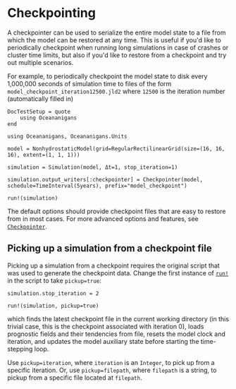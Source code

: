 # Checkpointing

A checkpointer can be used to serialize the entire model state to a file from which the model can be restored at any
time. This is useful if you'd like to periodically checkpoint when running long simulations in case of crashes or
cluster time limits, but also if you'd like to restore from a checkpoint and try out multiple scenarios.

For example, to periodically checkpoint the model state to disk every 1,000,000 seconds of simulation time to files of
the form `model_checkpoint_iteration12500.jld2` where `12500` is the iteration number (automatically filled in)

```@meta
DocTestSetup = quote
    using Oceananigans
end
```

```@repl checkpointing
using Oceananigans, Oceananigans.Units

model = NonhydrostaticModel(grid=RegularRectilinearGrid(size=(16, 16, 16), extent=(1, 1, 1)))

simulation = Simulation(model, Δt=1, stop_iteration=1)

simulation.output_writers[:checkpointer] = Checkpointer(model, schedule=TimeInterval(5years), prefix="model_checkpoint")

run!(simulation)
```

The default options should provide checkpoint files that are easy to restore from in most cases. For more advanced
options and features, see [`Checkpointer`](@ref).

## Picking up a simulation from a checkpoint file

Picking up a simulation from a checkpoint requires the original script that was
used to generate the checkpoint data. Change the first instance of [`run!`](@ref) in the script
to take `pickup=true`:

```@repl checkpointing
simulation.stop_iteration = 2

run!(simulation, pickup=true)
```

which finds the latest checkpoint file in the current working directory (in this trivial case, this
is the checkpoint associated with iteration 0), loads prognostic fields and their tendencies from file,
resets the model clock and iteration, and updates the model auxiliary state before starting the time-stepping loop.

Use `pickup=iteration`, where `iteration` is an `Integer`, to pick up from a specific iteration.
Or, use `pickup=filepath`, where `filepath` is a string, to pickup from a specific file located
at `filepath`.
